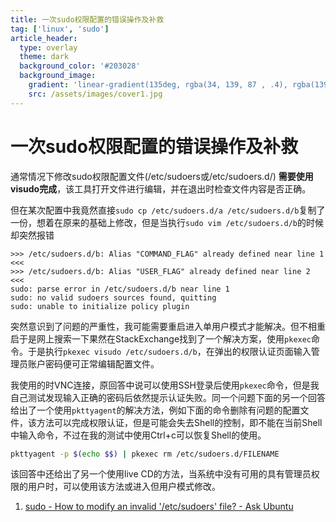 ```yaml
---
title: 一次sudo权限配置的错误操作及补救
tag: ['linux', 'sudo']
article_header:
  type: overlay
  theme: dark
  background_color: '#203028'
  background_image:
    gradient: 'linear-gradient(135deg, rgba(34, 139, 87 , .4), rgba(139, 34, 139, .4))'
    src: /assets/images/cover1.jpg
---
```


# 一次sudo权限配置的错误操作及补救

通常情况下修改sudo权限配置文件(/etc/sudoers或/etc/sudoers.d/) **需要使用visudo完成**，该工具打开文件进行编辑，并在退出时检查文件内容是否正确。

但在某次配置中我竟然直接`sudo cp /etc/sudoers.d/a /etc/sudoers.d/b`复制了一份，想着在原来的基础上修改，但是当执行`sudo vim /etc/sudoers.d/b`的时候却突然报错

```
>>> /etc/sudoers.d/b: Alias "COMMAND_FLAG" already defined near line 1 <<<
>>> /etc/sudoers.d/b: Alias "USER_FLAG" already defined near line 2 <<<
sudo: parse error in /etc/sudoers.d/b near line 1
sudo: no valid sudoers sources found, quitting
sudo: unable to initialize policy plugin
```

突然意识到了问题的严重性，我可能需要重启进入单用户模式才能解决。但不相重启于是网上搜索一下果然在StackExchange找到了一个解决方案，使用`pkexec`命令。于是执行`pkexec visudo /etc/sudoers.d/b`，在弹出的权限认证页面输入管理员账户密码便可正常编辑配置文件。

我使用的时VNC连接，原回答中说可以使用SSH登录后使用`pkexec`命令，但是我自己测试发现输入正确的密码后依然提示认证失败。同一个问题下面的另一个回答给出了一个使用`pkttyagent`的解决方法，例如下面的命令删除有问题的配置文件，该方法可以完成权限认证，但是可能会失去Shell的控制，即不能在当前Shell中输入命令，不过在我的测试中使用Ctrl+c可以恢复Shell的使用。

```sh
pkttyagent -p $(echo $$) | pkexec rm /etc/sudoers.d/FILENAME
```

该回答中还给出了另一个使用live CD的方法，当系统中没有可用的具有管理员权限的用户时，可以使用该方法或进入但用户模式修改。

1. [sudo - How to modify an invalid '/etc/sudoers' file? - Ask Ubuntu](https://askubuntu.com/questions/73864/how-to-modify-an-invalid-etc-sudoers-file)